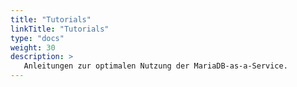 ```yaml
---
title: "Tutorials"
linkTitle: "Tutorials"
type: "docs"
weight: 30
description: >
   Anleitungen zur optimalen Nutzung der MariaDB-as-a-Service.
---
```

